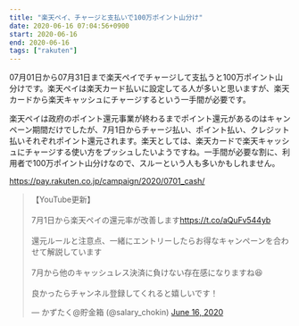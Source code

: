 ```yaml
---
title: "楽天ペイ、チャージと支払いで100万ポイント山分け"
date: 2020-06-16 07:04:56+0900
start: 2020-06-16
end: 2020-06-16
tags: ["rakuten"]
---
```

07月01日から07月31日まで楽天ペイでチャージして支払うと100万ポイント山分けです。楽天ペイは楽天カード払いに設定してる人が多いと思いますが、楽天カードから楽天キャッシュにチャージするという一手間が必要です。

楽天ペイは政府のポイント還元事業が終わるまでポイント還元があるのはキャンペーン期間だけでしたが、7月1日からチャージ払い、ポイント払い、クレジット払いそれぞれポイント還元されます。楽天としては、楽天カードで楽天キャッシュにチャージする使い方をプッシュしたいようですね。一手間が必要な割に、利用者で100万ポイント山分けなので、スルーという人も多いかもしれません。

https://pay.rakuten.co.jp/campaign/2020/0701_cash/

<blockquote class="twitter-tweet"><p lang="ja" dir="ltr">【YouTube更新】<br><br>7月1日から楽天ペイの還元率が改善します<a href="https://t.co/aQuFv544yb">https://t.co/aQuFv544yb</a><br><br>還元ルールと注意点、一緒にエントリーしたらお得なキャンペーンを合わせて解説しています<br><br>7月から他のキャッシュレス決済に負けない存在感になりますね😆<br><br>良かったらチャンネル登録してくれると嬉しいです！</p>&mdash; かずたく@貯金箱 (@salary_chokin) <a href="https://twitter.com/salary_chokin/status/1272846633126858753?ref_src=twsrc%5Etfw">June 16, 2020</a></blockquote> <script async src="https://platform.twitter.com/widgets.js" charset="utf-8"></script>
